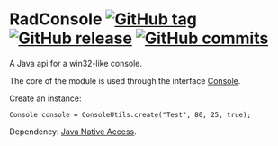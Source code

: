 RadConsole [![GitHub tag](https://img.shields.io/github/tag/strongloop/express.svg?maxAge=2592000)](https://github.com/RadAd/RadConsole/tags) [![GitHub release](https://img.shields.io/github/release/qubyte/rubidium.svg?maxAge=2592000)](https://github.com/RadAd/RadConsole/releases) [![GitHub commits](https://img.shields.io/github/commits-since/SubtitleEdit/subtitleedit/3.4.7.svg?maxAge=2592000)](https://github.com/RadAd/RadConsole/commits/master)
==========

A Java api for a win32-like console.

The core of the module is used through the interface [Console](src/au/radsoft/console/Console.java).

Create an instance:

    Console console = ConsoleUtils.create("Test", 80, 25, true);

Dependency: [Java Native Access](https://github.com/twall/jna).
